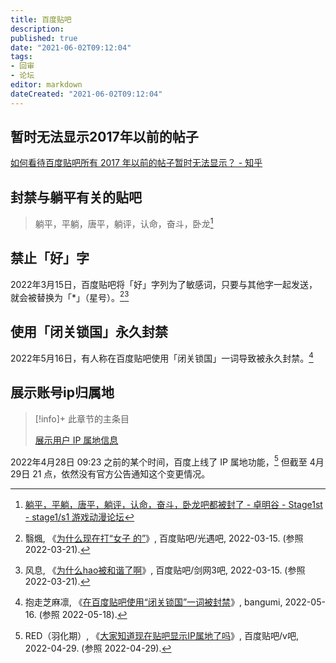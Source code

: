 ```yaml
---
title: 百度贴吧
description: 
published: true
date: "2021-06-02T09:12:04"
tags:
- 回审
- 论坛
editor: markdown
dateCreated: "2021-06-02T09:12:04"
---
```


## 暂时无法显示2017年以前的帖子

[如何看待百度贴吧所有 2017 年以前的帖子暂时无法显示？ - 知乎](https://web.archive.org/web/20200203073030/https://www.zhihu.com/question/324211402)

## 封禁与躺平有关的贴吧

> 躺平，平躺，唐平，躺评，认命，奋斗，卧龙[^tb_btp]

[^tb_btp]: [躺平，平躺，唐平，躺评，认命，奋斗，卧龙吧都被封了 - 卓明谷 - Stage1st - stage1/s1 游戏动漫论坛](https://web.archive.org/web/20210602090620/https://bbs.saraba1st.com/2b/thread-2007241-1-1.html)

## 禁止「好」字

2022年3月15日，百度贴吧将「好」字列为了敏感词，只要与其他字一起发送，就会被替换为「\*」（星号）。[^ff][^fx]

[^ff]: 翳煈, 《[为什么现在打“女子 的”](https://web.archive.org/web/20220321031025/https://tieba.baidu.com/p/7759613244)》, 百度贴吧/光遇吧, 2022-03-15. (参照 2022-03-21).

[^fx]: 风息, 《[为什么hao被和谐了啊](https://web.archive.org/web/20220321031027/https://tieba.baidu.com/p/7759702035)》, 百度贴吧/剑网3吧, 2022-03-15. (参照 2022-03-21).

## 使用「闭关锁国」永久封禁

2022年5月16日，有人称在百度贴吧使用「闭关锁国」一词导致被永久封禁。[^369760]

[^369760]: 抱走芝麻凛, 《[在百度贴吧使用“闭关锁国”一词被封禁](https://web.archive.org/web/20220516142616/https://bangumi.tv/group/topic/369760)》, bangumi, 2022-05-16. (参照 2022-05-18).

## 展示账号ip归属地

> [!info]+ 此章节的主条目
>
> [展示用户 IP 属地信息](/censorship/展示用户_IP_属地信息.md)

2022年4月28日 09:23 之前的某个时间，百度上线了 IP 属地功能，[^baidu_tieba] 但截至 4月29日 21 点，依然没有官方公告通知这个变更情况。

[^baidu_tieba]: RED（羽化期）, 《[大家知道现在贴吧显示IP属地了吗](https://web.archive.org/web/20220429023727/https://tieba.baidu.com/p/7814028050)》, 百度贴吧/v吧, 2022-04-29. (参照 2022-04-29).
